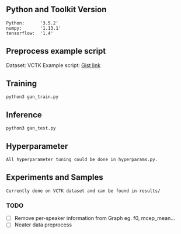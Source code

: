 ## Python and Toolkit Version
	Python:      '3.5.2'
	numpy:       '1.13.1'
	tensorflow:  '1.4'

## Preprocess example script
Dataset: VCTK
Example script: [Gist link](https://gist.github.com/acetylSv/1a233574234cb4188629c90b49bee1da)

## Training                                                            
	python3 gan_train.py

## Inference
	python3 gan_test.py

## Hyperparameter
	All hyperparameter tuning could be done in hyperparams.py.

## Experiments and Samples
	Currently done on VCTK dataset and can be found in results/

### TODO

- [ ] Remove per-speaker information from Graph eg. f0, mcep_mean...
- [ ] Neater data preprocess
